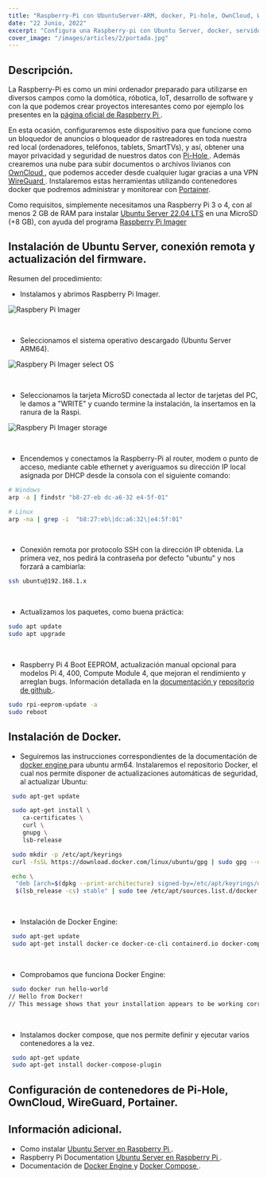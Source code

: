 ```yaml
---
title: "Raspberry-Pi con UbuntuServer-ARM, docker, Pi-hole, OwnCloud, WireGuard y Portainer"
date: "22 Junio, 2022"
excerpt: "Configura una Raspberry-pi con Ubuntu Server, docker, servidor DNS (pi-hole), nube local (OwnCloud), servidor VPN (WireGuard) y gestor de contenedores UI (Portainer)"
cover_image: "/images/articles/2/portada.jpg"
---
```


## Descripción.
La Raspberry-Pi es como un mini ordenador preparado para utilizarse en diversos campos como la domótica, róbotica, IoT, desarrollo de software y con la que podemos crear proyectos interesantes como por ejemplo los presentes en la <a href="https://projects.raspberrypi.org/en" target="_blank" rel="noreferrer"> página oficial de Raspberry Pi </a>. 

En esta ocasión, configuraremos este dispositivo para que funcione como un bloquedor de anuncios o bloqueador de rastreadores en toda nuestra red local (ordenadores, teléfonos, tablets, SmartTVs), y así, obtener una mayor privacidad y seguridad de nuestros datos con <a href="https://pi-hole.net/" target="_blank" rel="noreferrer"> Pi-Hole </a>. Además crearemos una nube para subir documentos o archivos livianos con <a href="https://owncloud.com/" target="_blank" rel="noreferrer"> OwnCloud </a>, que podemos acceder desde cualquier lugar gracias a una VPN <a href="https://www.wireguard.com/" target="_blank" rel="noreferrer"> WireGuard </a>. Instalaremos estas herramientas utilizando contenedores docker que podremos administrar y monitorear con <a href="https://www.portainer.io/" target="_blank" rel="noreferrer"> Portainer</a>.

Como requisitos, simplemente necesitamos una Raspberry Pi 3 o 4, con al menos 2 GB de RAM para instalar <a href="https://ubuntu.com/download/raspberry-pi" target="_blank" rel="noreferrer"> Ubuntu Server 22.04 LTS</a> en una MicroSD (+8 GB), con ayuda del programa <a href="https://www.raspberrypi.com/software/" target="_blank" rel="noreferrer"> Raspberry Pi Imager </a> 


## Instalación de Ubuntu Server, conexión remota y actualización del firmware.
Resumen del procedimiento:

- Instalamos y abrimos Raspberry Pi Imager.
  
![Raspbery Pi Imager](/images/articles/2/raspberry_pi_imager.png)

&nbsp;

- Seleccionamos el sistema operativo descargado (Ubuntu Server ARM64). 
  
![Raspbery Pi Imager select OS](/images/articles/2/raspberry_imager_select_OS.png)

&nbsp;

- Seleccionamos la tarjeta MicroSD conectada al lector de tarjetas del PC, le damos a "WRITE" y cuando termine la instalación, la insertamos en la ranura de la Raspi.
  
![Raspbery Pi Imager storage](/images/articles/2/raspberry_pi_imager_storage.png)

&nbsp;

- Encendemos y conectamos la Raspberry-Pi al router, modem o punto de acceso, mediante cable ethernet y averiguamos su dirección IP local asignada por DHCP desde la consola con el siguiente comando:
  
```bash
# Windows
arp -a | findstr "b8-27-eb dc-a6-32 e4-5f-01" 

# Linux
arp -na | grep -i  "b8:27:eb\|dc:a6:32\|e4:5f:01" 
```

&nbsp;

- Conexión remota por protocolo SSH con la dirección IP obtenida. La primera vez, nos pedirá la contraseña por defecto "ubuntu" y nos forzará a cambiarla:
  
```bash
ssh ubuntu@192.168.1.x
```

&nbsp;

- Actualizamos los paquetes, como buena práctica:
  
```bash
sudo apt update
sudo apt upgrade
```

&nbsp;

- Raspberry Pi 4 Boot EEPROM, actualización manual opcional para modelos Pi 4, 400, Compute Module 4, que mejoran el rendimiento y arreglan bugs. Información detallada en la <a href="https://www.raspberrypi.com/documentation/computers/raspberry-pi.html#raspberry-pi-4-boot-eeprom" target="_blank" rel="noreferrer"> documentación </a> y <a href="https://github.com/raspberrypi/rpi-eeprom" target="_blank" rel="noreferrer"> repositorio de github </a>.
  
```bash
sudo rpi-eeprom-update -a
sudo reboot
```


## Instalación de Docker.
- Seguiremos las instrucciones correspondientes de la documentación de <a href="https://docs.docker.com/engine/install/ubuntu/" target="_blank" rel="noreferrer"> docker engine </a> para ubuntu arm64. Instalaremos el repositorio Docker, el cual nos permite disponer de actualizaciones automáticas de seguridad, al actualizar Ubuntu:
  
```bash
 sudo apt-get update

 sudo apt-get install \
    ca-certificates \
    curl \
    gnupg \
    lsb-release
```

```bash
 sudo mkdir -p /etc/apt/keyrings
 curl -fsSL https://download.docker.com/linux/ubuntu/gpg | sudo gpg --dearmor -o /etc/apt/keyrings/docker.gpg
```

```bash
 echo \
  "deb [arch=$(dpkg --print-architecture) signed-by=/etc/apt/keyrings/docker.gpg] https://download.docker.com/linux/ubuntu \
  $(lsb_release -cs) stable" | sudo tee /etc/apt/sources.list.d/docker.list > /dev/null
```

&nbsp;

- Instalación de Docker Engine:
  
```bash
 sudo apt-get update
 sudo apt-get install docker-ce docker-ce-cli containerd.io docker-compose-plugin
```

&nbsp;

- Comprobamos que funciona Docker Engine:
  
```bash
 sudo docker run hello-world
// Hello from Docker!
// This message shows that your installation appears to be working correctly
```

&nbsp;

- Instalamos docker compose, que nos permite definir y ejecutar varios contenedores a la vez.

```bash
 sudo apt-get update
 sudo apt-get install docker-compose-plugin
```

## Configuración de contenedores de Pi-Hole, OwnCloud, WireGuard, Portainer.


## Información adicional.
- Como instalar <a href="https://ubuntu.com/tutorials/how-to-install-ubuntu-on-your-raspberry-pi#1-overview" target="_blank" rel="noreferrer"> Ubuntu Server en Raspberry Pi  </a>.
- Raspberry Pi Documentation <a href="https://www.raspberrypi.com/documentation/computers/" target="_blank" rel="noreferrer"> Ubuntu Server en Raspberry Pi  </a>.
- Documentación de <a href="https://docs.docker.com/engine/install/ubuntu/" target="_blank" rel="noreferrer"> Docker Engine </a> y <a href="https://docs.docker.com/compose/install/compose-plugin/#install-using-the-repository" target="_blank" rel="noreferrer"> Docker Compose </a>.